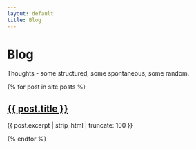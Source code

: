 ```yaml
---
layout: default
title: Blog
---
```


<h1>Blog</h1>
<p>Thoughts - some structured, some spontaneous, some random.</p>
{% for post in site.posts %}
  <article>
    <h2><a href="{{ post.url }}">{{ post.title }}</a></h2>
    <p>{{ post.excerpt | strip_html | truncate: 100 }}</p> <!-- Limits excerpt to 100 characters -->
  </article>
{% endfor %}
